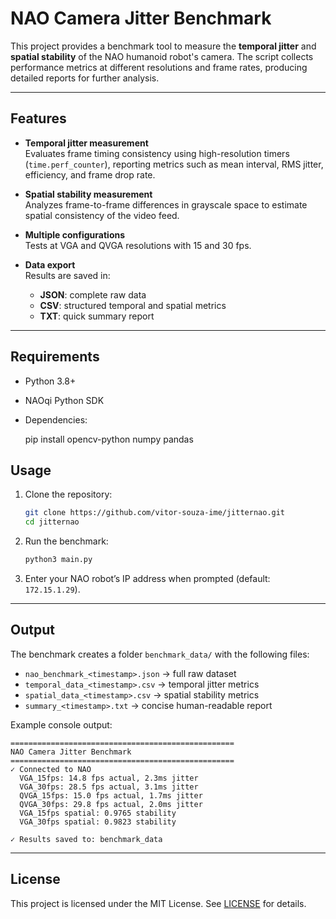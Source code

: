 # NAO Camera Jitter Benchmark

This project provides a benchmark tool to measure the **temporal jitter** and **spatial stability** of the NAO humanoid robot's camera. The script collects performance metrics at different resolutions and frame rates, producing detailed reports for further analysis.

---

## Features

- **Temporal jitter measurement**  
  Evaluates frame timing consistency using high-resolution timers (`time.perf_counter`), reporting metrics such as mean interval, RMS jitter, efficiency, and frame drop rate.

- **Spatial stability measurement**  
  Analyzes frame-to-frame differences in grayscale space to estimate spatial consistency of the video feed.

- **Multiple configurations**  
  Tests at VGA and QVGA resolutions with 15 and 30 fps.

- **Data export**  
  Results are saved in:
  - **JSON**: complete raw data  
  - **CSV**: structured temporal and spatial metrics  
  - **TXT**: quick summary report  

---

## Requirements

- Python 3.8+  
- NAOqi Python SDK  
- Dependencies:

  pip install opencv-python numpy pandas

## Usage

1. Clone the repository:

   ```bash
   git clone https://github.com/vitor-souza-ime/jitternao.git
   cd jitternao
   ```

2. Run the benchmark:

   ```bash
   python3 main.py
   ```

3. Enter your NAO robot’s IP address when prompted (default: `172.15.1.29`).

---

## Output

The benchmark creates a folder `benchmark_data/` with the following files:

* `nao_benchmark_<timestamp>.json` → full raw dataset
* `temporal_data_<timestamp>.csv` → temporal jitter metrics
* `spatial_data_<timestamp>.csv` → spatial stability metrics
* `summary_<timestamp>.txt` → concise human-readable report

Example console output:

```
==================================================
NAO Camera Jitter Benchmark
==================================================
✓ Connected to NAO
  VGA_15fps: 14.8 fps actual, 2.3ms jitter
  VGA_30fps: 28.5 fps actual, 3.1ms jitter
  QVGA_15fps: 15.0 fps actual, 1.7ms jitter
  QVGA_30fps: 29.8 fps actual, 2.0ms jitter
  VGA_15fps spatial: 0.9765 stability
  VGA_30fps spatial: 0.9823 stability

✓ Results saved to: benchmark_data
```

---

## License

This project is licensed under the MIT License. See [LICENSE](LICENSE) for details.

```

